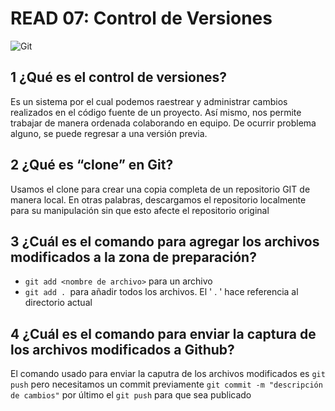 # READ 07: Control de Versiones

![Git](https://ositcom.com/static/images/images/git-blog-header_1.png)

## 1 ¿Qué es el control de versiones?
  Es un sistema por el cual podemos raestrear y administrar cambios realizados en el código fuente
	de un proyecto. Así mismo, nos permite trabajar de manera ordenada colaborando en equipo. De ocurrir 
	problema alguno, se puede regresar a una versión previa.
	
## 2 ¿Qué es “clone” en Git?
	
  Usamos el clone para crear una copia completa de un repositorio GIT de manera local. En otras palabras,
	descargamos el repositorio localmente para su manipulación sin que esto afecte el repositorio original

## 3 ¿Cuál es el comando para agregar los archivos modificados a la zona de preparación?


- `git add <nombre de archivo>` para un archivo
- `git add . `para añadir todos los archivos. El ' . ' hace referencia al directorio actual



## 4 ¿Cuál es el comando para enviar la captura de los archivos modificados a Github?

  El comando usado para enviar la caputra de los archivos modificados es 	`git push` pero necesitamos un commit previamente  `git commit -m "descripción de cambios"` por último el `git push` para que sea publicado